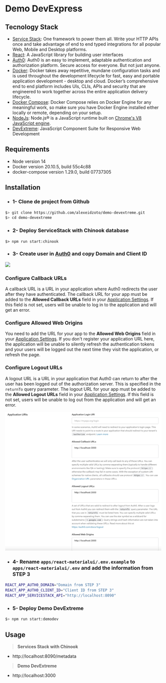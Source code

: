 # Demo DevExpress
## Tecnology Stack

- [Service Stack](https://servicestack.net/): One framework to power them all. Write your HTTP APIs once and take advantage of end to end typed integrations for all popular Web, Mobile and Desktop platforms.
- [React](https://reactjs.org/): A JavaScript library for building user interfaces
- [Auth0](https://auth0.com/): Auth0 is an easy to implement, adaptable authentication and authorization platform. Secure access for everyone. But not just anyone.
- [Docker](https://www.docker.com/): Docker takes away repetitive, mundane configuration tasks and is used throughout the development lifecycle for fast, easy and portable application development - desktop and cloud. Docker’s comprehensive end to end platform includes UIs, CLIs, APIs and security that are engineered to work together across the entire application delivery lifecycle.
- [Docker Compose](https://docs.docker.com/compose/gettingstarted/): Docker Compose relies on Docker Engine for any meaningful work, so make sure you have Docker Engine installed either locally or remote, depending on your setup.
- [NodeJs](https://nodejs.org/en/): Node.js® is a JavaScript runtime built on [Chrome's V8 JavaScript engine](https://v8.dev/). 
- [DevExtreme](https://js.devexpress.com/): JavaScript Component Suite for Responsive Web Development

## Requirements

- Node version 14
- Docker version 20.10.5, build 55c4c88
- docker-compose version 1.29.0, build 07737305

## Installation

- ### **1-** Clone de project  from Github

```bash
$> git clone https://github.com/alexeidzoto/demo-devextreme.git
$> cd demo-devextreme
```

- ### 2- Deploy ServiceStack with Chinook database

```shell
$> npm run start:chinook
```

- ### 3- Create user in [Auth0](https://auth0.com/signup?place=header&type=button&text=sign%20up) and copy Domain and Client ID

![](https://cdn2.auth0.com/docs/media/articles/dashboard/client_settings.png)

### Configure Callback URLs

A callback URL is a URL in your application where Auth0 redirects the user after they have authenticated. The callback URL for your app must be added to the **Allowed Callback URLs** field in your [Application Settings](https://manage.auth0.com/#/applications). If this field is not set, users will be unable to log in to the application and will get an error.

### Configure Allowed Web Origins

You need to add the URL for your app to the **Allowed Web Origins** field in your [Application Settings](https://manage.auth0.com/#/applications/YOUR_CLIENT_ID/settings). If you don't register your application URL here, the application will be unable to silently refresh the authentication tokens and your users will be logged out the next time they visit the application, or refresh the page.

### Configure Logout URLs

A logout URL is a URL in your application that Auth0 can return to after the user has been logged out of the authorization server. This is specified in the `returnTo` query parameter. The logout URL for your app must be added to the **Allowed Logout URLs** field in your [Application Settings](https://manage.auth0.com/#/applications). If this field is not set, users will be unable to log out from the application and will get an error.

![](./autho-conf.png)



- ### 4- Rename `apps/react-materialui/.env.example` to `apps/react-materialui/.env` and add the information from STEP 3

```bash
REACT_APP_AUTH0_DOMAIN="Domain from STEP 3"
REACT_APP_AUTH0_CLIENT_ID="Client ID from STEP 3"
REACT_APP_SERVICESTACK_API="http://localhost:8090"
```

- ### 5- Deploy Demo DevExtreme

```bash
$> npm run start:demodev
```

## Usage

> **Services Stack with Chinook**

-  http://localhost:8090/metadata

> **Demo DevExtreme**

- http://localhost:3000
